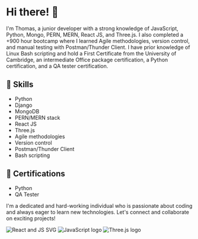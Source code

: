 # Hi there! 👋

I'm Thomas, a junior developer with a strong knowledge of JavaScript, Python, Mongo, PERN, MERN, React JS, and Three.js. I also completed a +900 hour bootcamp where I learned Agile methodologies, version control, and manual testing with Postman/Thunder Client. I have prior knowledge of Linux Bash scripting and hold a First Certificate from the University of Cambridge, an intermediate Office package certification, a Python certification, and a QA tester certification.

## 🔧 Skills
- Python
- Django
- MongoDB
- PERN/MERN stack
- React JS
- Three.js
- Agile methodologies
- Version control
- Postman/Thunder Client
- Bash scripting

## 📜 Certifications
- Python
- QA Tester

I'm a dedicated and hard-working individual who is passionate about coding and always eager to learn new technologies. Let's connect and collaborate on exciting projects!

![React and JS SVG](https://cdn.svgporn.com/logos/react.svg)
![JavaScript logo](https://cdn.svgporn.com/logos/javascript.svg)
![Three.js logo](https://cdn.svgporn.com/logos/threejs.svg)
